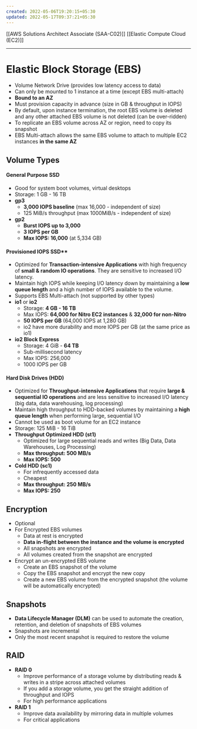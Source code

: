 ```yaml
---
created: 2022-05-06T19:20:15+05:30
updated: 2022-05-17T09:37:21+05:30
---
```

[[AWS Solutions Architect Associate (SAA-C02)]]
[[Elastic Compute Cloud (EC2)]]

---
# Elastic Block Storage (EBS)
- Volume Network Drive (provides low latency access to data)
- Can only be mounted to 1 instance at a time (except EBS multi-attach)
- **Bound to an AZ**
- Must provision capacity in advance (size in GB & throughput in IOPS)
- By default, upon instance termination, the root EBS volume is deleted and any other attached EBS volume is not deleted (can be over-ridden)
- To replicate an EBS volume across AZ or region, need to copy its snapshot
- EBS Multi-attach allows the same EBS volume to attach to multiple EC2 instances **in the same AZ**

## Volume Types
#### General Purpose SSD
- Good for system boot volumes, virtual desktops
- Storage: 1 GB - 16 TB
- **gp3**
	- **3,000 lOPS baseline** (max 16,000 - independent of size)
	- 125 MiB/s throughput (max 1000MiB/s - independent of size)
- **gp2**
	- **Burst IOPS up to 3,000**
	- **3 IOPS per GB**
	- **Max IOPS: 16,000** (at 5,334 GB)
#### Provisioned IOPS SSD**
- Optimized for **Transaction-intensive Applications** with high frequency of **small & random IO operations**. They are sensitive to increased I/O latency.
- Maintain high IOPS while keeping I/O latency down by maintaining a **low queue length** and a high number of IOPS available to the volume.
- Supports EBS Multi-attach (not supported by other types)
- **io1** or **io2**
	-   Storage: **4 GB - 16 TB**
	-   Max IOPS: **64,000 for Nitro EC2 instances** & **32,000 for non-Nitro**
	-   **50 lOPS per GB** (64,000 IOPS at 1,280 GB)
	-   io2 have more durability and more IOPS per GB (at the same price as io1)
- **io2 Block Express**
	-   Storage: 4 GiB - **64 TB**
	-   Sub-millisecond latency
	-   Max IOPS: 256,000
	-   1000 lOPS per GB
#### Hard Disk Drives (HDD)
- Optimized for **Throughput-intensive Applications** that require **large & sequential IO operations** and are less sensitive to increased I/O latency (big data, data warehousing, log processing)
- Maintain high throughput to HDD-backed volumes by maintaining a **high queue length** when performing large, sequential I/O
- Cannot be used as boot volume for an EC2 instance
- Storage: 125 MiB - 16 TiB
- **Throughput Optimized HDD (st1)**
	- Optimized for large sequential reads and writes (Big Data, Data Warehouses, Log Processing)
	- **Max throughput: 500 MB/s**
	- **Max IOPS: 500**
-   **Cold HDD (sc1)**
	- For infrequently accessed data
	- Cheapest
	- **Max throughput: 250 MB/s**
	- **Max IOPS: 250**

## Encryption
- Optional
-   For Encrypted EBS volumes
    -   Data at rest is encrypted
    -   **Data in-flight between the instance and the volume is encrypted**
    -   All snapshots are encrypted
    -   All volumes created from the snapshot are encrypted
- Encrypt an un-encrypted EBS volume
	-   Create an EBS snapshot of the volume
    -   Copy the EBS snapshot and encrypt the new copy
    -   Create a new EBS volume from the encrypted snapshot (the volume will be automatically encrypted)

## Snapshots
- **Data Lifecycle Manager (DLM)** can be used to automate the creation, retention, and deletion of snapshots of EBS volumes
- Snapshots are incremental
- Only the most recent snapshot is required to restore the volume

## RAID
- **RAID 0**
	- Improve performance of a storage volume by distributing reads & writes in a stripe across attached volumes
	- If you add a storage volume, you get the straight addition of throughput and IOPS
	- For high performance applications
- **RAID 1**
	- Improve data availability by mirroring data in multiple volumes
	- For critical applications